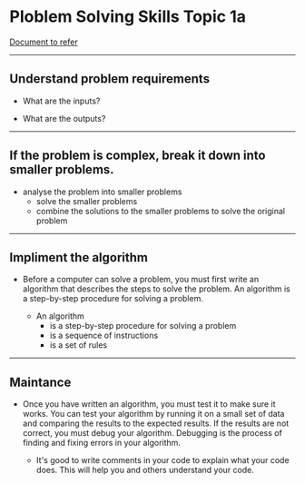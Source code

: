 # Ploblem Solving Skills Topic 1a
[Document to refer](School%20Notes/Topic%201a%20Problem%20Solving%20Skillsv1.pdf)

-----------------
## Understand problem requirements
 - What are the inputs?
  
 - What are the outputs?
 -----------------

 ## If the problem is complex, break it down into smaller problems.
  - analyse the problem into smaller problems
    - solve the smaller problems
    - combine the solutions to the smaller problems to solve the original problem

------------------------
  ## Impliment the algorithm
  - Before a computer can solve a problem, you must first write an algorithm that describes the steps to solve the problem. An algorithm is a step-by-step procedure for solving a problem. 

    - An algorithm
        - is a step-by-step procedure for solving a problem
        - is a sequence of instructions
        - is a set of rules
------------------  
## Maintance
- Once you have written an algorithm, you must test it to make sure it works. You can test your algorithm by running it on a small set of data and comparing the results to the expected results. If the results are not correct, you must debug your algorithm. Debugging is the process of finding and fixing errors in your algorithm.

    -  It's good to write comments in your code to explain what your code does. This will help you and others understand your code.
             







